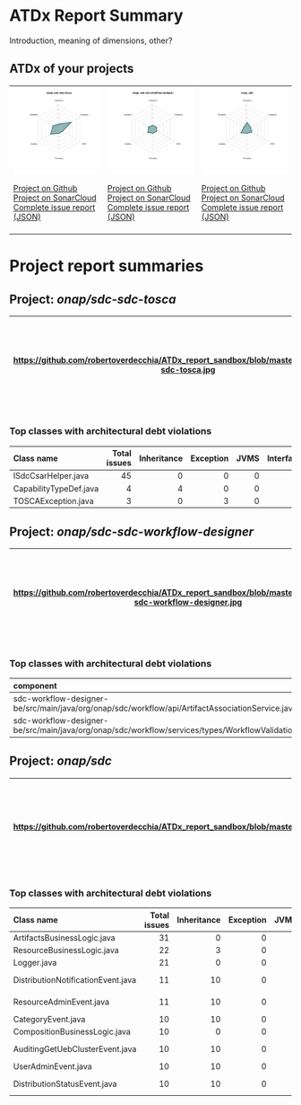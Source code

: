
# ATDx Report Summary

Introduction, meaning of dimensions, other?

## ATDx of your projects
||||
|-|-|-|
|<img src="https://github.com/robertoverdecchia/ATDx_report_sandbox/blob/master/plots/onap_sdc-sdc-tosca.jpg"/> <p style="text-align:left">[Project on Github](https://github.com/onap/sdc-sdc-tosca) <br> [Project on SonarCloud ](https://sonarcloud.io/dashboard?id=onap_sdc-sdc-tosca) <br> [Complete issue report (JSON)](./json/onap_sdc-sdc-tosca.json)</p>|<img src="https://github.com/robertoverdecchia/ATDx_report_sandbox/blob/master/plots/onap_sdc-sdc-workflow-designer.jpg"/> <p style="text-align:left">[Project on Github](https://github.com/onap/sdc-sdc-workflow-designer) <br> [Project on SonarCloud ](https://sonarcloud.io/dashboard?id=onap_sdc-sdc-workflow-designer) <br> [Complete issue report (JSON)](./json/onap_sdc-sdc-workflow-designer.json)</p>|<img src="https://github.com/robertoverdecchia/ATDx_report_sandbox/blob/master/plots/onap_sdc.jpg"/> <p style="text-align:left">[Project on Github](https://github.com/onap/sdc) <br> [Project on SonarCloud ](https://sonarcloud.io/dashboard?id=onap_sdc) <br> [Complete issue report (JSON)](./json/onap_sdc.json)</p>
 | |

# Project report summaries
## Project: _onap/sdc-sdc-tosca_
|https://github.com/robertoverdecchia/ATDx_report_sandbox/blob/master/plots/onap_sdc-sdc-tosca.jpg|<p style="text-align:left">[Project on Github](https://github.com/onap/sdc-sdc-tosca) <br> [Project on SonarCloud ](https://sonarcloud.io/dashboard?id=onap_sdc-sdc-tosca) <br> [Complete issue report (JSON)](./json/onap_sdc-sdc-tosca.json)</p>
|-|-|
### Top classes with architectural debt violations
| Class name             |   Total issues |   Inheritance |   Exception |   JVMS |   Interface |   Threading |   Complexity | Fully qualified name                                                              |
|:-----------------------|---------------:|--------------:|------------:|-------:|------------:|------------:|-------------:|:----------------------------------------------------------------------------------|
| ISdcCsarHelper.java    |             45 |             0 |           0 |      0 |          45 |           0 |            0 | sdc-tosca/src/main/java/org/onap/sdc/tosca/parser/api/ISdcCsarHelper.java         |
| CapabilityTypeDef.java |              4 |             4 |           0 |      0 |           0 |           0 |            0 | jtosca/src/main/java/org/onap/sdc/toscaparser/api/elements/CapabilityTypeDef.java |
| TOSCAException.java    |              3 |             0 |           3 |      0 |           0 |           0 |            0 | jtosca/src/main/java/org/onap/sdc/toscaparser/api/common/TOSCAException.java      |

## Project: _onap/sdc-sdc-workflow-designer_
|https://github.com/robertoverdecchia/ATDx_report_sandbox/blob/master/plots/onap_sdc-sdc-workflow-designer.jpg|<p style="text-align:left">[Project on Github](https://github.com/onap/sdc-sdc-workflow-designer) <br> [Project on SonarCloud ](https://sonarcloud.io/dashboard?id=onap_sdc-sdc-workflow-designer) <br> [Complete issue report (JSON)](./json/onap_sdc-sdc-workflow-designer.json)</p>
|-|-|
### Top classes with architectural debt violations
| component                                                                                                    |   inheritance |   exception |   vmsmell |   interface |   threading |   complexity |   sum |
|:-------------------------------------------------------------------------------------------------------------|--------------:|------------:|----------:|------------:|------------:|-------------:|------:|
| sdc-workflow-designer-be/src/main/java/org/onap/sdc/workflow/api/ArtifactAssociationService.java             |             0 |           0 |         0 |           1 |           0 |            0 |     1 |
| sdc-workflow-designer-be/src/main/java/org/onap/sdc/workflow/services/types/WorkflowValidationConstants.java |             0 |           0 |         0 |           1 |           0 |            0 |     1 |

## Project: _onap/sdc_
|https://github.com/robertoverdecchia/ATDx_report_sandbox/blob/master/plots/onap_sdc.jpg|<p style="text-align:left">[Project on Github](https://github.com/onap/sdc) <br> [Project on SonarCloud ](https://sonarcloud.io/dashboard?id=onap_sdc) <br> [Complete issue report (JSON)](./json/onap_sdc.json)</p>
|-|-|
### Top classes with architectural debt violations
| Class name                         |   Total issues |   Inheritance |   Exception |   JVMS |   Interface |   Threading |   Complexity | Fully qualified name                                                                                      |
|:-----------------------------------|---------------:|--------------:|------------:|-------:|------------:|------------:|-------------:|:----------------------------------------------------------------------------------------------------------|
| ArtifactsBusinessLogic.java        |             31 |             0 |           0 |      0 |          31 |           0 |            0 | catalog-be/src/main/java/org/openecomp/sdc/be/components/impl/ArtifactsBusinessLogic.java                 |
| ResourceBusinessLogic.java         |             22 |             3 |           0 |      0 |          19 |           0 |            0 | catalog-be/src/main/java/org/openecomp/sdc/be/components/impl/ResourceBusinessLogic.java                  |
| Logger.java                        |             21 |             0 |           0 |      0 |          21 |           0 |            0 | common-app-logging/src/main/java/org/openecomp/sdc/common/log/wrappers/Logger.java                        |
| DistributionNotificationEvent.java |             11 |            10 |           0 |      0 |           1 |           0 |            0 | catalog-dao/src/main/java/org/openecomp/sdc/be/resources/data/auditing/DistributionNotificationEvent.java |
| ResourceAdminEvent.java            |             11 |            10 |           0 |      0 |           1 |           0 |            0 | catalog-dao/src/main/java/org/openecomp/sdc/be/resources/data/auditing/ResourceAdminEvent.java            |
| CategoryEvent.java                 |             10 |            10 |           0 |      0 |           0 |           0 |            0 | catalog-dao/src/main/java/org/openecomp/sdc/be/resources/data/auditing/CategoryEvent.java                 |
| CompositionBusinessLogic.java      |             10 |             0 |           0 |      0 |           0 |           0 |           10 | catalog-be/src/main/java/org/openecomp/sdc/be/components/impl/CompositionBusinessLogic.java               |
| AuditingGetUebClusterEvent.java    |             10 |            10 |           0 |      0 |           0 |           0 |            0 | catalog-dao/src/main/java/org/openecomp/sdc/be/resources/data/auditing/AuditingGetUebClusterEvent.java    |
| UserAdminEvent.java                |             10 |            10 |           0 |      0 |           0 |           0 |            0 | catalog-dao/src/main/java/org/openecomp/sdc/be/resources/data/auditing/UserAdminEvent.java                |
| DistributionStatusEvent.java       |             10 |            10 |           0 |      0 |           0 |           0 |            0 | catalog-dao/src/main/java/org/openecomp/sdc/be/resources/data/auditing/DistributionStatusEvent.java       |

